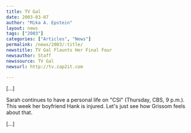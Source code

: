 ```yaml
---
title: TV Gal
date: 2003-03-07
author: "Mika A. Epstein"
layout: news
tags: ["2003"]
categories: ["Articles", "News"]
permalink: /news/2003/:title/
newstitle: TV Gal Flaunts Her Final Four  
newsauthor: Staff  
newssource: TV Gal  
newsurl: http://tv.zap2it.com  

---
```

[...]

Sarah continues to have a personal life on "CSI" (Thursday, CBS, 9 p.m.). This week her boyfriend Hank is injured. Let's just see how Grissom feels about that.

[...]

